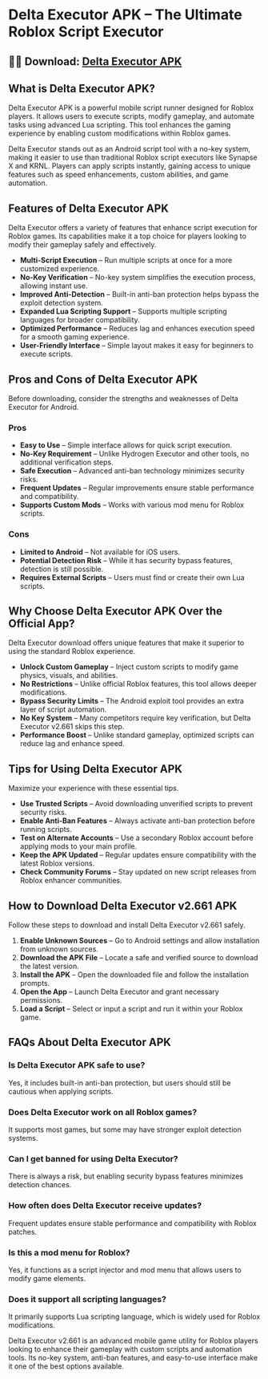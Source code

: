 # Delta Executor APK – The Ultimate Roblox Script Executor

## 🔴🔴 Download: [Delta Executor APK](https://delta-executor.heyapks.com/)

## What is Delta Executor APK?
Delta Executor APK is a powerful mobile script runner designed for Roblox players. It allows users to execute scripts, modify gameplay, and automate tasks using advanced Lua scripting. This tool enhances the gaming experience by enabling custom modifications within Roblox games.

Delta Executor stands out as an Android script tool with a no-key system, making it easier to use than traditional Roblox script executors like Synapse X and KRNL. Players can apply scripts instantly, gaining access to unique features such as speed enhancements, custom abilities, and game automation.

## Features of Delta Executor APK
Delta Executor offers a variety of features that enhance script execution for Roblox games. Its capabilities make it a top choice for players looking to modify their gameplay safely and effectively.

- **Multi-Script Execution** – Run multiple scripts at once for a more customized experience.
- **No-Key Verification** – No-key system simplifies the execution process, allowing instant use.
- **Improved Anti-Detection** – Built-in anti-ban protection helps bypass the exploit detection system.
- **Expanded Lua Scripting Support** – Supports multiple scripting languages for broader compatibility.
- **Optimized Performance** – Reduces lag and enhances execution speed for a smooth gaming experience.
- **User-Friendly Interface** – Simple layout makes it easy for beginners to execute scripts.

## Pros and Cons of Delta Executor APK
Before downloading, consider the strengths and weaknesses of Delta Executor for Android.

### **Pros**
- **Easy to Use** – Simple interface allows for quick script execution.
- **No-Key Requirement** – Unlike Hydrogen Executor and other tools, no additional verification steps.
- **Safe Execution** – Advanced anti-ban technology minimizes security risks.
- **Frequent Updates** – Regular improvements ensure stable performance and compatibility.
- **Supports Custom Mods** – Works with various mod menu for Roblox scripts.

### **Cons**
- **Limited to Android** – Not available for iOS users.
- **Potential Detection Risk** – While it has security bypass features, detection is still possible.
- **Requires External Scripts** – Users must find or create their own Lua scripts.

## Why Choose Delta Executor APK Over the Official App?
Delta Executor download offers unique features that make it superior to using the standard Roblox experience.

- **Unlock Custom Gameplay** – Inject custom scripts to modify game physics, visuals, and abilities.
- **No Restrictions** – Unlike official Roblox features, this tool allows deeper modifications.
- **Bypass Security Limits** – The Android exploit tool provides an extra layer of script automation.
- **No Key System** – Many competitors require key verification, but Delta Executor v2.661 skips this step.
- **Performance Boost** – Unlike standard gameplay, optimized scripts can reduce lag and enhance speed.

## Tips for Using Delta Executor APK
Maximize your experience with these essential tips.

- **Use Trusted Scripts** – Avoid downloading unverified scripts to prevent security risks.
- **Enable Anti-Ban Features** – Always activate anti-ban protection before running scripts.
- **Test on Alternate Accounts** – Use a secondary Roblox account before applying mods to your main profile.
- **Keep the APK Updated** – Regular updates ensure compatibility with the latest Roblox versions.
- **Check Community Forums** – Stay updated on new script releases from Roblox enhancer communities.

## How to Download Delta Executor v2.661 APK
Follow these steps to download and install Delta Executor v2.661 safely.

1. **Enable Unknown Sources** – Go to Android settings and allow installation from unknown sources.
2. **Download the APK File** – Locate a safe and verified source to download the latest version.
3. **Install the APK** – Open the downloaded file and follow the installation prompts.
4. **Open the App** – Launch Delta Executor and grant necessary permissions.
5. **Load a Script** – Select or input a script and run it within your Roblox game.

## FAQs About Delta Executor APK
### **Is Delta Executor APK safe to use?**
Yes, it includes built-in anti-ban protection, but users should still be cautious when applying scripts.

### **Does Delta Executor work on all Roblox games?**
It supports most games, but some may have stronger exploit detection systems.

### **Can I get banned for using Delta Executor?**
There is always a risk, but enabling security bypass features minimizes detection chances.

### **How often does Delta Executor receive updates?**
Frequent updates ensure stable performance and compatibility with Roblox patches.

### **Is this a mod menu for Roblox?**
Yes, it functions as a script injector and mod menu that allows users to modify game elements.

### **Does it support all scripting languages?**
It primarily supports Lua scripting language, which is widely used for Roblox modifications.

Delta Executor v2.661 is an advanced mobile game utility for Roblox players looking to enhance their gameplay with custom scripts and automation tools. Its no-key system, anti-ban features, and easy-to-use interface make it one of the best options available.

